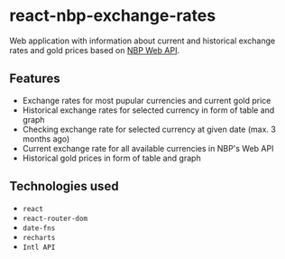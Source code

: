 # react-nbp-exchange-rates
Web application with information about current and historical exchange rates and gold prices based on [NBP Web API](https://api.nbp.pl/).

## Features
* Exchange rates for most pupular currencies and current gold price
* Historical exchange rates for selected currency in form of table and graph
* Checking exchange rate for selected currency at given date (max. 3 months ago)
* Current exchange rate for all available currencies in NBP's Web API
* Historical gold prices in form of table and graph

## Technologies used
* `react`
* `react-router-dom`
* `date-fns`
* `recharts`
* `Intl API`
